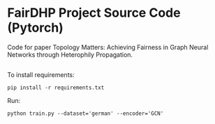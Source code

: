 # FairDHP Project Source Code (Pytorch)



Code for paper Topology Matters: Achieving Fairness in Graph Neural Networks through Heterophily Propagation.

## 

To install requirements:

```shell
pip install -r requirements.txt
```

Run:

```shell
python train.py --dataset='german' --encoder='GCN'
```

